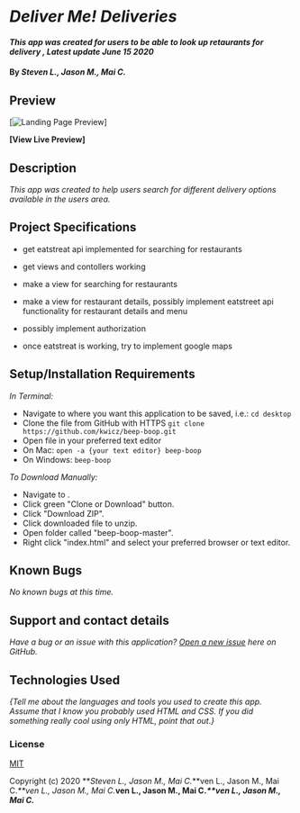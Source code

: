 # _Deliver Me! Deliveries_

#### _This app was created for users to be able to look up retaurants for delivery , Latest update June 15 2020_

#### By _**Steven L., Jason M., Mai C.**_


## Preview

[![Landing Page Preview](url-for-img)]

**[View Live Preview]**

## Description

_This app was created to help users search for different delivery options available in the users area._

## Project Specifications

* get eatstreat api implemented for searching for restaurants

* get views and contollers working

* make a view for searching for restaurants 

* make a view for restaurant details, possibly implement eatstreet api functionality for restaurant details and menu

* possibly implement authorization

* once eatstreat is working, try to implement google maps 


<!-- | Behavior | Input | Output |
|---|---|---|
|   |   |   |
|   |   |   |
|   |   |   | -->

## Setup/Installation Requirements

_In Terminal:_

* Navigate to where you want this application to be saved, i.e.:
```cd desktop```
* Clone the file from GitHub with HTTPS
```git clone https://github.com/kwicz/beep-boop.git```
* Open file in your preferred text editor
* On Mac: ```open -a {your text editor} beep-boop```
* On Windows: ```beep-boop```

_To Download Manually:_

* Navigate to .
* Click green "Clone or Download" button.
* Click "Download ZIP".
* Click downloaded file to unzip.
* Open folder called "beep-boop-master".
* Right click "index.html" and select your preferred browser or text editor.

## Known Bugs

_No known bugs at this time._

## Support and contact details

_Have a bug or an issue with this application? [Open a new issue](https://github.com/kwicz/{repo-name}/issues) here on GitHub._

## Technologies Used

_{Tell me about the languages and tools you used to create this app. Assume that I know you probably used HTML and CSS. If you did something really cool using only HTML, point that out.}_

### License

[MIT](https://choosealicense.com/licenses/mit/)

Copyright (c) 2020 **_Steven L., Jason M., Mai C._**ven L., Jason M., Mai C._**ven L., Jason M., Mai C._**ven L., Jason M., Mai C._**ven L., Jason M., Mai C._**